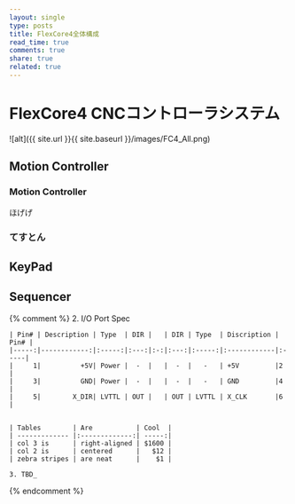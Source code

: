 ```yaml
---
layout: single
type: posts
title: FlexCore4全体構成
read_time: true
comments: true
share: true
related: true
---
```

# FlexCore4 CNCコントローラシステム

![alt]({{ site.url }}{{ site.baseurl }}/images/FC4_All.png)

## Motion Controller

### Motion Controller
ほげげ

### てすとん

## KeyPad

## Sequencer


{% comment %}
	2. I/O Port Spec

	| Pin# | Description | Type  | DIR |   | DIR | Type  | Discription | Pin# |
	|-----:|------------:|:-----:|:---:|:-:|:---:|:-----:|:------------|:-----|
	|     1|          +5V| Power |  -  |   |  -  |   -   | +5V         |2     |
	|     3|          GND| Power |  -  |   |  -  |   -   | GND         |4     |
	|     5|        X_DIR| LVTTL | OUT |   | OUT | LVTTL | X_CLK       |6     |


	| Tables        | Are           | Cool  |
	| ------------- |:-------------:| -----:|
	| col 3 is      | right-aligned | $1600 |
	| col 2 is      | centered      |   $12 |
	| zebra stripes | are neat      |    $1 |

	3. TBD_
{% endcomment %}
